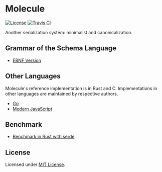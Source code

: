 # Molecule

[![License]](#license)
[![Travis CI]](https://travis-ci.com/nervosnetwork/molecule)

Another serialization system: minimalist and canonicalization.

[License]: https://img.shields.io/badge/License-MIT-blue.svg
[Travis CI]: https://img.shields.io/travis/com/nervosnetwork/molecule.svg

## Grammar of the Schema Language

- [EBNF Version](grammar/grammar.ebnf)

## Other Languages

Molecule's reference implementation is in Rust and C.
Implementations in other languages are maintained by respective authors.

- [Go](https://github.com/driftluo/moleculec-go)
- [Modern JavaScript](https://github.com/xxuejie/moleculec-es)

## Benchmark

- [Benchmark in Rust with serde](https://github.com/nervosnetwork/serde_bench)

## License

Licensed under [MIT License].

[MIT License]: LICENSE
